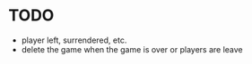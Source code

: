 # TODO
- player left, surrendered, etc.
- delete the game when the game is over or players are leave